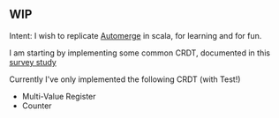 ## WIP

Intent: I wish to replicate [Automerge](https://github.com/automerge/automerge) in scala, for learning and for fun.

I am starting by implementing some common CRDT, documented in this [survey study](https://hal.inria.fr/inria-00555588/document)

Currently I've only implemented the following CRDT (with Test!) 

* Multi-Value Register
* Counter

